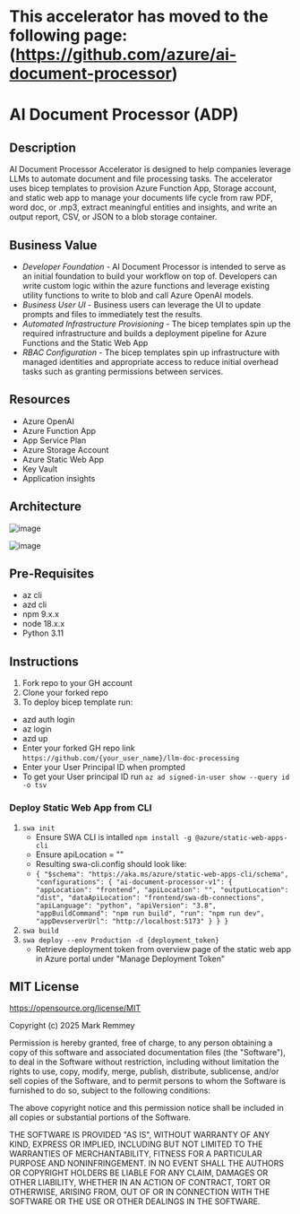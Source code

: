 # This accelerator has moved to the following page: (https://github.com/azure/ai-document-processor)


# AI Document Processor (ADP)

## Description
AI Document Processor Accelerator is designed to help companies leverage LLMs to automate document and file processing tasks. The accelerator uses bicep templates to provision Azure Function App, Storage account, and static web app to manage your documents life cycle from raw PDF, word doc, or .mp3, extract meaningful entities and insights, and write an output report, CSV, or JSON to a blob storage container. 

## Business Value
- *Developer Foundation* -  AI Document Processor is intended to serve as an initial foundation to build your workflow on top of. Developers can write custom logic within the azure functions and leverage existing utility functions to write to blob and call Azure OpenAI models.
- *Business User UI* - Business users can leverage the UI to update prompts and files to immediately test the results.
- *Automated Infrastructure Provisioning* - The bicep templates spin up the required infrastructure and builds a deployment pipeline for Azure Functions and the Static Web App 
- *RBAC Configuration* - The bicep templates spin up infrastructure with managed identities and appropriate access to reduce initial overhead tasks such as granting permissions between services. 

## Resources
- Azure OpenAI
- Azure Function App
- App Service Plan
- Azure Storage Account
- Azure Static Web App
- Key Vault
- Application insights

## Architecture
![image](https://github.com/user-attachments/assets/47a64ff8-1185-48ec-904f-2cebefc26687)


![image](https://github.com/user-attachments/assets/4ef01588-fe21-46da-85cf-23c532cebee0)


## Pre-Requisites
- az cli
- azd cli
- npm 9.x.x
- node 18.x.x
- Python 3.11
  
## Instructions

1. Fork repo to your GH account
2. Clone your forked repo
3. To deploy bicep template run:
  - azd auth login
  - az login
  - azd up
  - Enter your forked GH repo link `https://github.com/{your_user_name}/llm-doc-processing`
  - Enter your User Principal ID when prompted
  - To get your User principal ID run `az ad signed-in-user show --query id -o tsv`

### Deploy Static Web App from CLI
1. `swa init`
   - Ensure SWA CLI is intalled `npm install -g @azure/static-web-apps-cli`
   - Ensure apiLocation = ""
   - Resulting swa-cli.config should look like:
   - `{
        "$schema": "https://aka.ms/azure/static-web-apps-cli/schema",
        "configurations": {
          "ai-document-processor-v1": {
            "appLocation": "frontend",
            "apiLocation": "",
            "outputLocation": "dist",
            "dataApiLocation": "frontend/swa-db-connections",
            "apiLanguage": "python",
            "apiVersion": "3.8",
            "appBuildCommand": "npm run build",
            "run": "npm run dev",
            "appDevserverUrl": "http://localhost:5173"
          }
        }
      }`
3. `swa build`
4. `swa deploy --env Production -d {deployment_token}`
     - Retrieve deployment token from overview page of the static web app in Azure portal under "Manage Deployment Token"
  
##  MIT License
https://opensource.org/license/MIT 

Copyright (c) 2025 Mark Remmey

Permission is hereby granted, free of charge, to any person obtaining a copy
of this software and associated documentation files (the "Software"), to deal
in the Software without restriction, including without limitation the rights
to use, copy, modify, merge, publish, distribute, sublicense, and/or sell
copies of the Software, and to permit persons to whom the Software is
furnished to do so, subject to the following conditions:

The above copyright notice and this permission notice shall be included in all
copies or substantial portions of the Software.

THE SOFTWARE IS PROVIDED "AS IS", WITHOUT WARRANTY OF ANY KIND, EXPRESS OR
IMPLIED, INCLUDING BUT NOT LIMITED TO THE WARRANTIES OF MERCHANTABILITY,
FITNESS FOR A PARTICULAR PURPOSE AND NONINFRINGEMENT. IN NO EVENT SHALL THE
AUTHORS OR COPYRIGHT HOLDERS BE LIABLE FOR ANY CLAIM, DAMAGES OR OTHER
LIABILITY, WHETHER IN AN ACTION OF CONTRACT, TORT OR OTHERWISE, ARISING FROM,
OUT OF OR IN CONNECTION WITH THE SOFTWARE OR THE USE OR OTHER DEALINGS IN THE
SOFTWARE.

